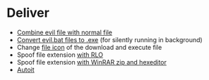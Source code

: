 # Deliver

* [Combine evil file with normal file](bat-files)
* [Convert evil.bat files to .exe](exe-files) (for silently running in background)
* Change [file icon](icons) of the download and execute file
* Spoof file extension [with RLO](rlo)
* Spoof file extension [with WinRAR zip and hexeditor](zip-files)
* [Autoit](autoit)
